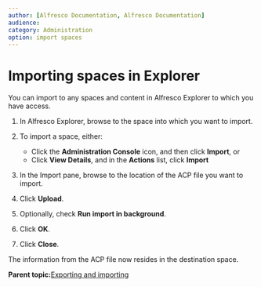 ```yaml
---
author: [Alfresco Documentation, Alfresco Documentation]
audience: 
category: Administration
option: import spaces
---
```


# Importing spaces in Explorer

You can import to any spaces and content in Alfresco Explorer to which you have access.

1.  In Alfresco Explorer, browse to the space into which you want to import.

2.  To import a space, either:

    -   Click the **Administration Console** icon, and then click **Import**, or
    -   Click **View Details**, and in the **Actions** list, click **Import**
3.  In the Import pane, browse to the location of the ACP file you want to import.

4.  Click **Upload**.

5.  Optionally, check **Run import in background**.

6.  Click **OK**.

7.  Click **Close**.


The information from the ACP file now resides in the destination space.

**Parent topic:**[Exporting and importing](../concepts/import-export.md)

